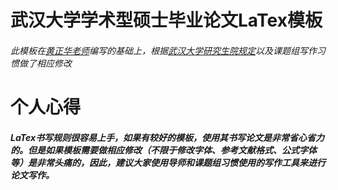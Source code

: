 # 武汉大学学术型硕士毕业论文LaTex模板

###### 此模板在[黄正华老师](http://aff.whu.edu.cn/huangzh/)编写的基础上，根据[武汉大学研究生院规定](https://gs.whu.edu.cn/info/1026/1096.htm)以及课题组写作习惯做了相应修改

# 个人心得

##### LaTex书写规则很容易上手，如果有较好的模板，使用其书写论文是非常省心省力的。但是如果模板需要做相应修改（不限于修改字体、参考文献格式、公式字体等）是非常头痛的，因此，建议大家使用导师和课题组习惯使用的写作工具来进行论文写作。
